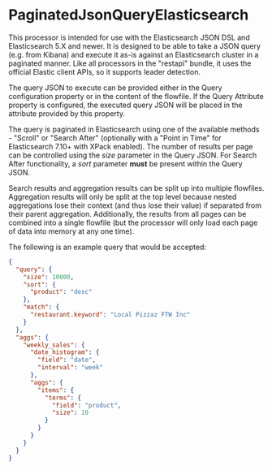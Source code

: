 <!--
  Licensed to the Apache Software Foundation (ASF) under one or more
  contributor license agreements.  See the NOTICE file distributed with
  this work for additional information regarding copyright ownership.
  The ASF licenses this file to You under the Apache License, Version 2.0
  (the "License"); you may not use this file except in compliance with
  the License.  You may obtain a copy of the License at
      http://www.apache.org/licenses/LICENSE-2.0
  Unless required by applicable law or agreed to in writing, software
  distributed under the License is distributed on an "AS IS" BASIS,
  WITHOUT WARRANTIES OR CONDITIONS OF ANY KIND, either express or implied.
  See the License for the specific language governing permissions and
  limitations under the License.
-->

# PaginatedJsonQueryElasticsearch

This processor is intended for use with the Elasticsearch JSON DSL and Elasticsearch 5.X and newer. It is designed to be
able to take a JSON query (e.g. from Kibana) and execute it as-is against an Elasticsearch cluster in a paginated
manner. Like all processors in the "restapi" bundle, it uses the official Elastic client APIs, so it supports leader
detection.

The query JSON to execute can be provided either in the Query configuration property or in the content of the flowfile.
If the Query Attribute property is configured, the executed query JSON will be placed in the attribute provided by this
property.

The query is paginated in Elasticsearch using one of the available methods - "Scroll" or "Search After" (optionally with
a "Point in Time" for Elasticsearch 7.10+ with XPack enabled). The number of results per page can be controlled using
the _size_ parameter in the Query JSON. For Search After functionality, a _sort_ parameter **must** be present within
the Query JSON.

Search results and aggregation results can be split up into multiple flowfiles. Aggregation results will only be split
at the top level because nested aggregations lose their context (and thus lose their value) if separated from their
parent aggregation. Additionally, the results from all pages can be combined into a single flowfile (but the processor
will only load each page of data into memory at any one time).

The following is an example query that would be accepted:

```json
{
  "query": {
    "size": 10000,
    "sort": {
      "product": "desc"
    },
    "match": {
      "restaurant.keyword": "Local Pizzaz FTW Inc"
    }
  },
  "aggs": {
    "weekly_sales": {
      "date_histogram": {
        "field": "date",
        "interval": "week"
      },
      "aggs": {
        "items": {
          "terms": {
            "field": "product",
            "size": 10
          }
        }
      }
    }
  }
}
```

